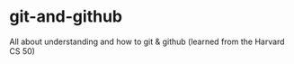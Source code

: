 # git-and-github
All about understanding and how to git &amp; github (learned from the Harvard CS 50)
